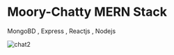 # Moory-Chatty MERN Stack

MongoBD , Express , Reactjs , Nodejs

![chat2](https://github.com/Murtadha9/Moory-Chatty-MERN-Stack/assets/138989987/2f759916-3731-4427-8bd2-c2edfa385b6a)


